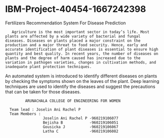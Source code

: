 # IBM-Project-40454-1667242398
Fertilizers Recommendation System For Disease Prediction

       Agriculture is the most important sector in today’s life. Most plants are affected by a wide variety of bacterial and fungal diseases. Diseases on plants placed a major constraint on the production and a major threat to food security. Hence, early and accurate identification of plant diseases is essential to ensure high quantity and best quality. In recent years, the number of diseases on plants and the degree of harm caused has increased due to the variation in pathogen varieties, changes in cultivation methods, and inadequate plant protection techniques.

An automated system is introduced to identify different diseases on plants by checking the symptoms shown on the leaves of the plant. Deep learning techniques are used to identify the diseases and suggest the precautions that can be taken for those diseases. 
 
             ARUNACHALA COLLEGE OF ENGINEERING FOR WOMEN

      Team lead : Joselin Ani Rachel P
      Team Members : 
                     Joselin Ani Rachel P -960219106077
                     Bejisha B            -960219106051
                     Gousicka J           -960219106067
                     Latha C              -960219106082
